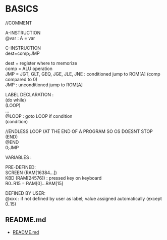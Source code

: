 # BASICS  
  
//COMMENT  
  
A-INSTRUCTION  
@var : A = var  
  
C-INSTRUCTION  
dest=comp;JMP  
  
dest = register where to memorize  
comp = ALU operation  
JMP = JGT, GLT, GEQ, JGE, JLE, JNE : conditioned jump to ROM[A] (comp compared to 0)  
	JMP : unconditioned jump to ROM[A]  
  
  
  
LABEL DECLARATION :  
(do while)  
(LOOP)  
…  
@LOOP : goto LOOP if condition  
(condition)  
  
  
//ENDLESS LOOP (AT THE END OF A PROGRAM SO OS DOESNT STOP  
(END)  
@END  
0;JMP  
  
VARIABLES :  
  
PRE-DEFINED:  
SCREEN (RAM[16384...])  
KBD (RAM[24576]) : pressed key on keyboard  
R0..R15 = RAM[0]...RAM[15]  
  
DEFINED BY USER:  
@xxx : if not defined by user as label; value assigned automatically (except 0..15)  

## README.md  
*	[README.md](./README.md)  

